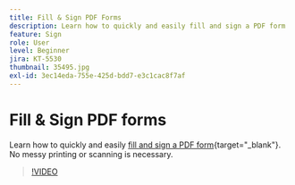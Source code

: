 ```yaml
---
title: Fill & Sign PDF Forms
description: Learn how to quickly and easily fill and sign a PDF form
feature: Sign
role: User
level: Beginner
jira: KT-5530
thumbnail: 35495.jpg
exl-id: 3ec14eda-755e-425d-bdd7-e3c1cac8f7af
---
```

# Fill & Sign PDF forms

Learn how to quickly and easily [fill and sign a PDF form](https://www.adobe.com/acrobat/online/sign-pdf.html){target="_blank"}. No messy printing or scanning is necessary.

>[!VIDEO](https://video.tv.adobe.com/v/35495?quality=12&learn=on&hidetitle=true)
